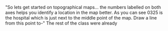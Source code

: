 "So lets get started on topographical maps... the numbers labelled on both axes helps you identify a location in the map better. As you can see 0325 is the hospital which is just next to the middle point of the map. Draw a line from this point to-" The rest of the class were already 
